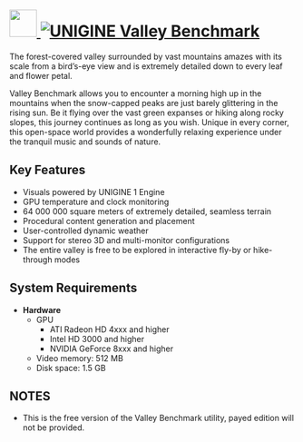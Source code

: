 # [<img src="https://cdn.jsdelivr.net/gh/AdmiringWorm/chocolatey-packages@e37ae69753b7e0297c72133e4a081227d390795d/automatic/valley-benchmark/icons/64x64.png" height="48" width="48" /> ![UNIGINE Valley Benchmark](https://img.shields.io/chocolatey/v/valley-benchmark.svg?label=UNIGINE%20Valley%20Benchmarks&style=for-the-badge)](https://chocolatey.org/packages/valley-benchmark)

The forest-covered valley surrounded by vast mountains amazes with its scale from a bird’s-eye view and is extremely detailed down to every leaf and flower petal.

Valley Benchmark allows you to encounter a morning high up in the mountains when the snow-capped peaks are just barely glittering in the rising sun. Be it flying over the vast green expanses or hiking along rocky slopes, this journey continues as long as you wish. Unique in every corner, this open-space world provides a wonderfully relaxing experience under the tranquil music and sounds of nature.

## Key Features

- Visuals powered by UNIGINE 1 Engine
- GPU temperature and clock monitoring
- 64 000 000 square meters of extremely detailed, seamless terrain
- Procedural content generation and placement
- User-controlled dynamic weather
- Support for stereo 3D and multi-monitor configurations
- The entire valley is free to be explored in interactive fly-by or hike-through modes

## System Requirements

- **Hardware**
  - GPU
    - ATI Radeon HD 4xxx and higher
    - Intel HD 3000 and higher
    - NVIDIA GeForce 8xxx and higher
  - Video memory: 512 MB
  - Disk space: 1.5 GB

## NOTES

- This is the free version of the Valley Benchmark utility, payed edition will not be provided.
